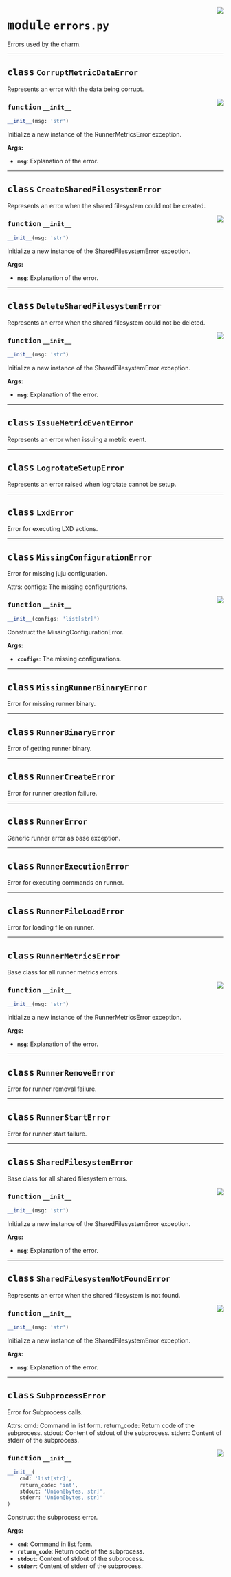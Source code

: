 <!-- markdownlint-disable -->

<a href="../src/errors.py#L0"><img align="right" style="float:right;" src="https://img.shields.io/badge/-source-cccccc?style=flat-square"></a>

# <kbd>module</kbd> `errors.py`
Errors used by the charm. 



---

## <kbd>class</kbd> `CorruptMetricDataError`
Represents an error with the data being corrupt. 

<a href="../src/errors.py#L132"><img align="right" style="float:right;" src="https://img.shields.io/badge/-source-cccccc?style=flat-square"></a>

### <kbd>function</kbd> `__init__`

```python
__init__(msg: 'str')
```

Initialize a new instance of the RunnerMetricsError exception. 



**Args:**
 
 - <b>`msg`</b>:  Explanation of the error. 





---

## <kbd>class</kbd> `CreateSharedFilesystemError`
Represents an error when the shared filesystem could not be created. 

<a href="../src/errors.py#L108"><img align="right" style="float:right;" src="https://img.shields.io/badge/-source-cccccc?style=flat-square"></a>

### <kbd>function</kbd> `__init__`

```python
__init__(msg: 'str')
```

Initialize a new instance of the SharedFilesystemError exception. 



**Args:**
 
 - <b>`msg`</b>:  Explanation of the error. 





---

## <kbd>class</kbd> `DeleteSharedFilesystemError`
Represents an error when the shared filesystem could not be deleted. 

<a href="../src/errors.py#L108"><img align="right" style="float:right;" src="https://img.shields.io/badge/-source-cccccc?style=flat-square"></a>

### <kbd>function</kbd> `__init__`

```python
__init__(msg: 'str')
```

Initialize a new instance of the SharedFilesystemError exception. 



**Args:**
 
 - <b>`msg`</b>:  Explanation of the error. 





---

## <kbd>class</kbd> `IssueMetricEventError`
Represents an error when issuing a metric event. 





---

## <kbd>class</kbd> `LogrotateSetupError`
Represents an error raised when logrotate cannot be setup. 





---

## <kbd>class</kbd> `LxdError`
Error for executing LXD actions. 





---

## <kbd>class</kbd> `MissingConfigurationError`
Error for missing juju configuration. 

Attrs:  configs: The missing configurations. 

<a href="../src/errors.py#L49"><img align="right" style="float:right;" src="https://img.shields.io/badge/-source-cccccc?style=flat-square"></a>

### <kbd>function</kbd> `__init__`

```python
__init__(configs: 'list[str]')
```

Construct the MissingConfigurationError. 



**Args:**
 
 - <b>`configs`</b>:  The missing configurations. 





---

## <kbd>class</kbd> `MissingRunnerBinaryError`
Error for missing runner binary. 





---

## <kbd>class</kbd> `RunnerBinaryError`
Error of getting runner binary. 





---

## <kbd>class</kbd> `RunnerCreateError`
Error for runner creation failure. 





---

## <kbd>class</kbd> `RunnerError`
Generic runner error as base exception. 





---

## <kbd>class</kbd> `RunnerExecutionError`
Error for executing commands on runner. 





---

## <kbd>class</kbd> `RunnerFileLoadError`
Error for loading file on runner. 





---

## <kbd>class</kbd> `RunnerMetricsError`
Base class for all runner metrics errors. 

<a href="../src/errors.py#L132"><img align="right" style="float:right;" src="https://img.shields.io/badge/-source-cccccc?style=flat-square"></a>

### <kbd>function</kbd> `__init__`

```python
__init__(msg: 'str')
```

Initialize a new instance of the RunnerMetricsError exception. 



**Args:**
 
 - <b>`msg`</b>:  Explanation of the error. 





---

## <kbd>class</kbd> `RunnerRemoveError`
Error for runner removal failure. 





---

## <kbd>class</kbd> `RunnerStartError`
Error for runner start failure. 





---

## <kbd>class</kbd> `SharedFilesystemError`
Base class for all shared filesystem errors. 

<a href="../src/errors.py#L108"><img align="right" style="float:right;" src="https://img.shields.io/badge/-source-cccccc?style=flat-square"></a>

### <kbd>function</kbd> `__init__`

```python
__init__(msg: 'str')
```

Initialize a new instance of the SharedFilesystemError exception. 



**Args:**
 
 - <b>`msg`</b>:  Explanation of the error. 





---

## <kbd>class</kbd> `SharedFilesystemNotFoundError`
Represents an error when the shared filesystem is not found. 

<a href="../src/errors.py#L108"><img align="right" style="float:right;" src="https://img.shields.io/badge/-source-cccccc?style=flat-square"></a>

### <kbd>function</kbd> `__init__`

```python
__init__(msg: 'str')
```

Initialize a new instance of the SharedFilesystemError exception. 



**Args:**
 
 - <b>`msg`</b>:  Explanation of the error. 





---

## <kbd>class</kbd> `SubprocessError`
Error for Subprocess calls. 

Attrs:  cmd: Command in list form.  return_code: Return code of the subprocess.  stdout: Content of stdout of the subprocess.  stderr: Content of stderr of the subprocess. 

<a href="../src/errors.py#L74"><img align="right" style="float:right;" src="https://img.shields.io/badge/-source-cccccc?style=flat-square"></a>

### <kbd>function</kbd> `__init__`

```python
__init__(
    cmd: 'list[str]',
    return_code: 'int',
    stdout: 'Union[bytes, str]',
    stderr: 'Union[bytes, str]'
)
```

Construct the subprocess error. 



**Args:**
 
 - <b>`cmd`</b>:  Command in list form. 
 - <b>`return_code`</b>:  Return code of the subprocess. 
 - <b>`stdout`</b>:  Content of stdout of the subprocess. 
 - <b>`stderr`</b>:  Content of stderr of the subprocess. 





